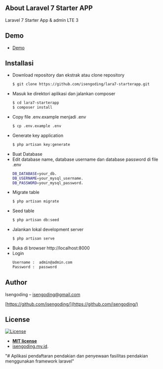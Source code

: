 ## About Laravel 7 Starter APP

Laravel 7 Starter App & admin LTE 3

## Demo

- <a href="http://demo.isengoding.my.id" target="blank">Demo</a>

## Installasi
- Download repository dan ekstrak atau clone repository
	```sh
	$ git clone https://github.com/isengoding/lara7-starterapp.git
	```
- Masuk ke direktori aplikasi dan jalankan composer
	```sh
	$ cd lara7-starterapp
	$ composer install
	```
 - Copy file .env.example menjadi .env
	```sh
	$ cp .env.example .env
	```
- Generate key application
	```sh
	$ php artisan key:generate
	```
- Buat Database
- Edit database name, database username dan database password di file .env
    ```sh
	DB_DATABASE=your_db.
    DB_USERNAME=your_mysql_username.
    DB_PASSWORD=your_mysql_password.
	```
- Migrate table
	```sh
	$ php artisan migrate
	```
- Seed table
	```sh
	$ php artisan db:seed
	```
- Jalankan lokal development server
    ```sh
	$ php artisan serve
	```
- Buka di browser http://localhost:8000
- Login
    ```sh
	Username :  admin@admin.com
    Password :  password
	```
 ## Author
Isengoding – isengoding@gmail.com

[https://github.com/isengoding/](https://github.com/isengoding/)

## License

[![License](http://img.shields.io/:license-mit-blue.svg?style=flat-square)](http://badges.mit-license.org)

- **[MIT license](http://opensource.org/licenses/mit-license.php)**
- <a href="http://isengoding.my.id" target="_blank">isengoding.my.id</a>.

"# Aplikasi pendaftaran pendakian dan penyewaan fasilitas pendakian menggunakan framework laravel" 
